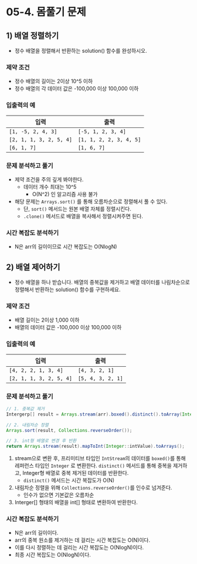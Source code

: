 # 05-4. 몸풀기 문제
## 1) 배열 정렬하기
- 정수 배열을 정렬해서 반환하는 solution() 함수를 완성하시오.

### 제약 조건
- 정수 배열의 길이는 2이상 10^5 이하
- 정수 배열의 각 데이터 값은 -100,000 이상 100,000 이하

### 입출력의 예
| 입력                      | 출력                      |
| ----------------------- | ----------------------- |
| `[1, -5, 2, 4, 3]`      | `[-5, 1, 2, 3, 4]`      |
| `[2, 1, 1, 3, 2, 5, 4]` | `[1, 1, 2, 2, 3, 4, 5]` |
| `[6, 1, 7]`             | `[1, 6, 7]`             |

### 문제 분석하고 풀기
- 제약 조건을 주의 깊게 봐야한다.
	- 데이터 개수 최대는 10^5
		- O(N^2) 인 알고리즘 사용 불가
- 해당 문제는 `Arrays.sort()` 를 통해 오름차순으로 정렬해서 풀 수 있다.
	- 단, `sort()` 메서드는 원본 배열 자체를 정렬시킨다.
	- `.clone()` 메서드로 배열을 복사해서 정렬시켜주면 된다.

### 시간 복잡도 분석하기
- N은 arr의 길이이므로 시간 복잡도는 O(NlogN)

## 2) 배열 제어하기
- 정수 배열을 하나 받습니다. 배열의 중복값을 제거하고 배열 데이터를 나림차순으로 정렬해서 반환하는 solution() 함수를 구현하세요.

### 제약 조건
- 배열 길이는 2이상 1,000 이하
- 배열의 데이터 값은 -100,000 이상 100,000 이하

### 입출력의 예
| 입력                      | 출력                |
| ----------------------- | ----------------- |
| `[4, 2, 2, 1, 3, 4]`    | `[4, 3, 2, 1]`    |
| `[2, 1, 1, 3, 2, 5, 4]` | `[5, 4, 3, 2, 1]` |

### 문제 분석하고 풀기
```java
// 1. 중복값 제거
Intergerp[] result = Arrays.stream(arr).boxed().distinct().toArray(Integer[]::new);

// 2. 내림차순 정렬
Arrays.sort(result, Collections.reverseOrder());

// 3. int형 배열로 변경 후 반환
return Arrays.stream(result).mapToInt(Integer::intValue).toArrays();
```
1. stream으로 변환 후, 프리미티브 타입인 `IntStream`의 데이터를 `boxed()`를 통해 레퍼런스 타입인 `Integer` 로 변환한다. `distinct()` 메서드를 통해 중복을 제거하고, Integer형 배열로 중복 제거된 데이터를 반환한다.
	- `distinct()` 메서드는 시간 복잡도가 O(N)
2. 내림차순 정렬을 위해 `Collections.reverseOrder()`를 인수로 넘겨준다.
	- 인수가 없으면 기본값은 오름차순
3. Interger[] 형태의 배열을 int[] 형태로 변환하여 반환한다.

### 시간 복잡도 분석하기
- N은 arr의 길이이다.
- arr의 중복 원소를 제거하는 데 걸리는 시간 복잡도는 O(N)이다.
- 이를 다시 정렬하는 데 걸리는 시간 복잡도는 O(NlogN)이다.
- 최종 시간 복잡도는 O(NlogN)이다.
